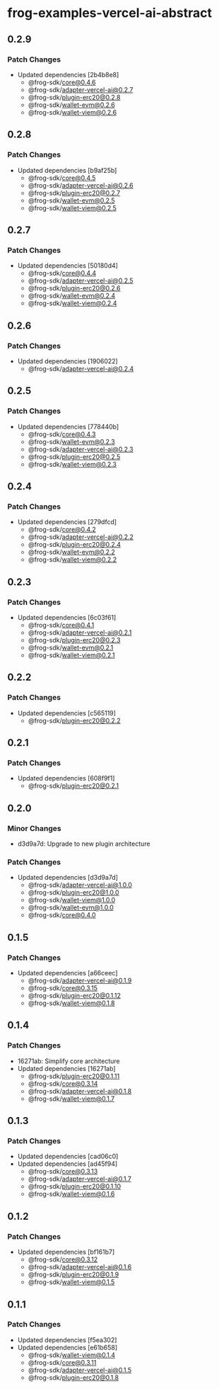 # frog-examples-vercel-ai-abstract

## 0.2.9

### Patch Changes

- Updated dependencies [2b4b8e8]
  - @frog-sdk/core@0.4.6
  - @frog-sdk/adapter-vercel-ai@0.2.7
  - @frog-sdk/plugin-erc20@0.2.8
  - @frog-sdk/wallet-evm@0.2.6
  - @frog-sdk/wallet-viem@0.2.6

## 0.2.8

### Patch Changes

- Updated dependencies [b9af25b]
  - @frog-sdk/core@0.4.5
  - @frog-sdk/adapter-vercel-ai@0.2.6
  - @frog-sdk/plugin-erc20@0.2.7
  - @frog-sdk/wallet-evm@0.2.5
  - @frog-sdk/wallet-viem@0.2.5

## 0.2.7

### Patch Changes

- Updated dependencies [50180d4]
  - @frog-sdk/core@0.4.4
  - @frog-sdk/adapter-vercel-ai@0.2.5
  - @frog-sdk/plugin-erc20@0.2.6
  - @frog-sdk/wallet-evm@0.2.4
  - @frog-sdk/wallet-viem@0.2.4

## 0.2.6

### Patch Changes

- Updated dependencies [1906022]
  - @frog-sdk/adapter-vercel-ai@0.2.4

## 0.2.5

### Patch Changes

- Updated dependencies [778440b]
  - @frog-sdk/core@0.4.3
  - @frog-sdk/wallet-evm@0.2.3
  - @frog-sdk/adapter-vercel-ai@0.2.3
  - @frog-sdk/plugin-erc20@0.2.5
  - @frog-sdk/wallet-viem@0.2.3

## 0.2.4

### Patch Changes

- Updated dependencies [279dfcd]
  - @frog-sdk/core@0.4.2
  - @frog-sdk/adapter-vercel-ai@0.2.2
  - @frog-sdk/plugin-erc20@0.2.4
  - @frog-sdk/wallet-evm@0.2.2
  - @frog-sdk/wallet-viem@0.2.2

## 0.2.3

### Patch Changes

- Updated dependencies [6c03f61]
  - @frog-sdk/core@0.4.1
  - @frog-sdk/adapter-vercel-ai@0.2.1
  - @frog-sdk/plugin-erc20@0.2.3
  - @frog-sdk/wallet-evm@0.2.1
  - @frog-sdk/wallet-viem@0.2.1

## 0.2.2

### Patch Changes

- Updated dependencies [c565119]
  - @frog-sdk/plugin-erc20@0.2.2

## 0.2.1

### Patch Changes

- Updated dependencies [608f9f1]
  - @frog-sdk/plugin-erc20@0.2.1

## 0.2.0

### Minor Changes

- d3d9a7d: Upgrade to new plugin architecture

### Patch Changes

- Updated dependencies [d3d9a7d]
  - @frog-sdk/adapter-vercel-ai@1.0.0
  - @frog-sdk/plugin-erc20@1.0.0
  - @frog-sdk/wallet-viem@1.0.0
  - @frog-sdk/wallet-evm@1.0.0
  - @frog-sdk/core@0.4.0

## 0.1.5

### Patch Changes

- Updated dependencies [a66ceec]
  - @frog-sdk/adapter-vercel-ai@0.1.9
  - @frog-sdk/core@0.3.15
  - @frog-sdk/plugin-erc20@0.1.12
  - @frog-sdk/wallet-viem@0.1.8

## 0.1.4

### Patch Changes

- 16271ab: Simplify core architecture
- Updated dependencies [16271ab]
  - @frog-sdk/plugin-erc20@0.1.11
  - @frog-sdk/core@0.3.14
  - @frog-sdk/adapter-vercel-ai@0.1.8
  - @frog-sdk/wallet-viem@0.1.7

## 0.1.3

### Patch Changes

- Updated dependencies [cad06c0]
- Updated dependencies [ad45f94]
  - @frog-sdk/core@0.3.13
  - @frog-sdk/adapter-vercel-ai@0.1.7
  - @frog-sdk/plugin-erc20@0.1.10
  - @frog-sdk/wallet-viem@0.1.6

## 0.1.2

### Patch Changes

- Updated dependencies [bf161b7]
  - @frog-sdk/core@0.3.12
  - @frog-sdk/adapter-vercel-ai@0.1.6
  - @frog-sdk/plugin-erc20@0.1.9
  - @frog-sdk/wallet-viem@0.1.5

## 0.1.1

### Patch Changes

- Updated dependencies [f5ea302]
- Updated dependencies [e61b658]
  - @frog-sdk/wallet-viem@0.1.4
  - @frog-sdk/core@0.3.11
  - @frog-sdk/adapter-vercel-ai@0.1.5
  - @frog-sdk/plugin-erc20@0.1.8
